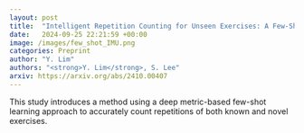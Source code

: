 ```yaml
---
layout: post
title:  "Intelligent Repetition Counting for Unseen Exercises: A Few-Shot Learning Approach with Sensor Signals"
date:   2024-09-25 22:21:59 +00:00
image: /images/few_shot_IMU.png
categories: Preprint
author: "Y. Lim"
authors: "<strong>Y. Lim</strong>, S. Lee"
arxiv: https://arxiv.org/abs/2410.00407
---
```

This study introduces a method using a deep metric-based few-shot learning approach to accurately count repetitions of both known and novel exercises.